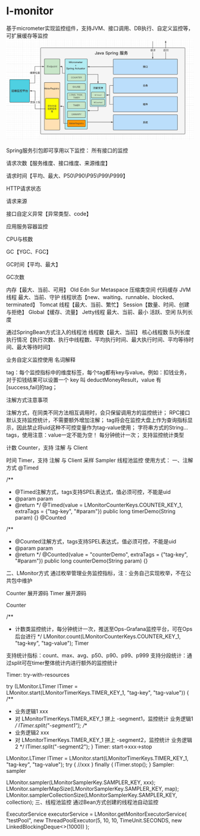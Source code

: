 # l-monitor
基于micrometer实现监控组件，支持JVM、接口调用、DB执行、自定义监控等，可扩展缓存等监控
![img_1.png](img_1.png)

Spring服务引包即可享用以下监控：
所有接口的监控

请求次数【服务维度、接口维度、来源维度】

请求时间【平均、最大、P50\P90\P95\P99\P999】

HTTP请求状态

请求来源

接口自定义异常【异常类型、code】

应用服务容器监控

CPU与核数

GC【YGC、FGC】

GC时间【平均、最大】

GC次数

内存【最大、当前、可用】
Old
Edn
Sur
Metaspace
压缩类空间
代码缓存
JVM线程
最大、当前、守护
线程状态【new、waiting、runnable、blocked、terminated】
Tomcat
线程【最大、当前、繁忙】
Session【数量、时间、创建与拒绝】
Global【缓存、流量】
Jetty线程
最大、当前、最小
活跃、空闲
队列长度

通过SpringBean方式注入的线程池
线程数【最大、当前】
核心线程数
队列长度
执行情况【执行次数、执行中线程数、平均执行时间、最大执行时间、平均等待时间、最大等待时间】

业务自定义监控使用
名词解释

tag：每个监控指标中的维度标签，每个tag都有key与value。例如：扣钱业务，对于扣钱结果可以设置一个 key 叫 deductMoneyResult，value 有[success,fail]的tag；

注解方式注意事项

注解方式，在同类不同方法相互调用时，会只保留调用方的监控统计；
RPC接口默认支持监控统计，不需要额外增加注解；
tag将会在监控大盘上作为查询指标显示，因此禁止将uid这种不可控变量作为tag-value使用；
字符串方式的String... tags，使用注意：value一定不能为空！
每分钟统计一次；
支持监控统计类型

计数 Counter，支持 注解 与 Client

时间 Timer，支持 注解 与 Client
采样 Sampler
线程池监控
使用方式：
一、注解方式
@Timed

/**
* @Timed注解方式，tags支持SPEL表达式，值必须可控，不能是uid
* @param param
* @return
  */
  @Timed(value = LMonitorCounterKeys.COUNTER_KEY_1, extraTags = {"tag-key", "#param"})
  public long timerDemo(String param) {}
  @Counted

/**
* @Counted注解方式，tags支持SPEL表达式，值必须可控，不能是uid
* @param param
* @return
  */
  @Counted(value = "counterDemo", extraTags = {"tag-key", "#param"})
  public long counterDemo(String param) {}

二、LMonitor方式
通过枚举管理业务监控指标，注：业务自己实现枚举，不在公共包中维护

Counter 展开源码
Timer 展开源码


Counter

/**
* 计数类监控统计，每分钟统计一次，推送至Ops-Grafana监控平台，可在Ops后台进行
  */
  LMonitor.count(LMonitorCounterKeys.COUNTER_KEY_1, "tag-key", "tag-value");
  Timer

支持统计指标：count、max、avg、p50、p90、p99、p999
支持分段统计：通过split可在timer整体统计内进行额外的监控统计

Timer: try-with-resources

try (LMonitor.LTimer lTimer = LMonitor.start(LMonitorTimerKeys.TIMER_KEY_1, "tag-key", "tag-value")) {
/**
* 业务逻辑1 xxx
* 对 LMonitorTimerKeys.TIMER_KEY_1 拼上 -segment1，监控统计 业务逻辑1
  */
  lTimer.split("-segment1");
  /**
* 业务逻辑2 xxx
* 对 LMonitorTimerKeys.TIMER_KEY_1 拼上 -segment2，监控统计 业务逻辑2
  */
  lTimer.split("-segment2");
  }
  Timer: start->xxx->stop

LMonitor.LTimer lTimer = LMonitor.start(LMonitorTimerKeys.TIMER_KEY_1, "tag-key", "tag-value");
try {
//xxx
} finally {
lTimer.stop();
}
Sampler: sampler

LMonitor.sampler(LMonitorSamplerKey.SAMPLER_KEY, xxx);
LMonitor.samplerMapSize(LMonitorSamplerKey.SAMPLER_KEY, map);
LMonitor.samplerCollectionSize(LMonitorSamplerKey.SAMPLER_KEY, collection);
三、线程池监控
通过Bean方式创建的线程池自动监控

ExecutorService executorService = LMonitor.getMonitorExecutorService(
"testPool",
new ThreadPoolExecutor(5, 10, 10, TimeUnit.SECONDS, new LinkedBlockingDeque<>(1000))
);